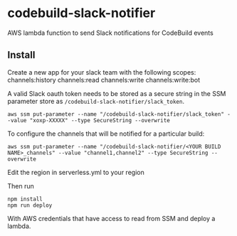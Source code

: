# codebuild-slack-notifier

AWS lambda function to send Slack notifications for CodeBuild events

## Install


Create a new app for your slack team with the following scopes:
   channels:history
   channels:read
   channels:write
   channels:write:bot


A valid Slack oauth token needs to be stored as a secure string in the SSM parameter store as `/codebuild-slack-notifier/slack_token`.

`aws ssm put-parameter --name "/codebuild-slack-notifier/slack_token" --value "xoxp-XXXXX" --type SecureString --overwrite`

To configure the channels that will be notified for a particular build:

`aws ssm put-parameter --name "/codebuild-slack-notifier/<YOUR BUILD NAME>_channels" --value "channel1,channel2" --type SecureString --overwrite`


Edit the region in serverless.yml to your region

Then run

```shell
npm install
npm run deploy
```

With AWS credentials that have access to read from SSM and deploy a lambda.
